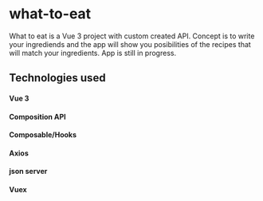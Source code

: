 # what-to-eat
What to eat is a Vue 3 project with custom created API. Concept is to write your ingrediends and the app will show you posibilities of the recipes that will match your ingredients.
App is still in progress.

## Technologies used
#### Vue 3
#### Composition API
#### Composable/Hooks
#### Axios 
#### json server
#### Vuex
